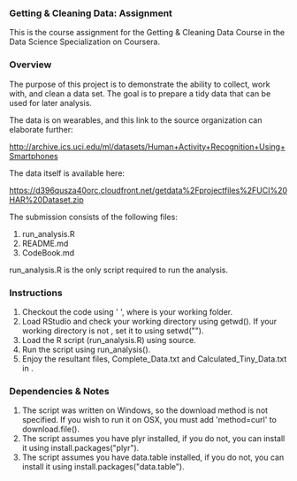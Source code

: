 ### Getting & Cleaning Data: Assignment

This is the course assignment for the Getting & Cleaning Data Course in the Data Science Specialization on Coursera.

### Overview

The purpose of this project is to demonstrate the ability to collect, work with, and clean a data set. The goal is to prepare a tidy data that can be used for later analysis. 

The data is on wearables, and this link to the source organization can elaborate further:

http://archive.ics.uci.edu/ml/datasets/Human+Activity+Recognition+Using+Smartphones

The data itself is available here:

https://d396qusza40orc.cloudfront.net/getdata%2Fprojectfiles%2FUCI%20HAR%20Dataset.zip

The submission consists of the following files:
1. run_analysis.R
2. README.md
3. CodeBook.md

run_analysis.R is the only script required to run the analysis.

### Instructions
1. Checkout the code using ' <directory>', where <directory> is your working folder.
2. Load RStudio and check your working directory using getwd(). If your working directory is not <directory>, set it to <directory> using setwd("<directory>").
3. Load the R script (run_analysis.R) using source.
4. Run the script using run_analysis().
5. Enjoy the resultant files, Complete_Data.txt and Calculated_Tiny_Data.txt in <directory>.

### Dependencies & Notes
1. The script was written on Windows, so the download method is not specified. If you wish to run it on OSX, you must add 'method=curl' to download.file().
2. The script assumes you have plyr installed, if you do not, you can install it using install.packages("plyr").
3. The script assumes you have data.table installed, if you do not, you can install it using install.packages("data.table").